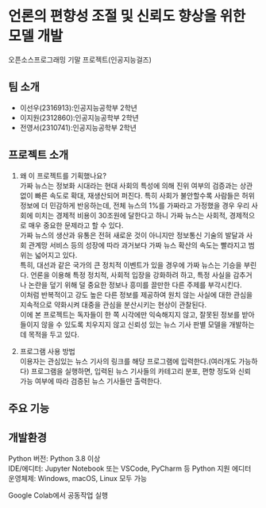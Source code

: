 # 언론의 편향성 조절 및 신뢰도 향상을 위한 모델 개발
오픈소스프로그래밍 기말 프로젝트(인공지능걸즈)

## 팀 소개
- 이선우(2316913):인공지능공학부 2학년
- 이지원(2312860):인공지능공학부 2학년
- 전영서(2310741):인공지능공학부 2학년

## 프로젝트 소개
1. 왜 이 프로젝트를 기획했나요?  
  가짜 뉴스는 정보화 시대라는 현대 사회의 특성에 의해 진위 여부의 검증과는 상관없이 빠른 속도로 확대, 재생산되어 퍼진다. 특히 사회가 불안할수록 사람들은 허위 정보에 더 민감하게 반응하는데, 전체 뉴스의 1%를 가짜라고 가정했을 경우 우리 사회에 미치는 경제적 비용이 30조원에 달한다고 하니 가짜 뉴스는 사회적, 경제적으로 매우 중요한 문제라고 할 수 있다.   
 가짜 뉴스의 생산과 유통은 전혀 새로운 것이 아니지만 정보통신 기술의 발달과 사회 관계망 서비스 등의 성장에 따라 과거보다 가짜 뉴스 확산의 속도는 빨라지고 범위는 넓어지고 있다.  
 특히, 대선과 같은 국가의 큰 정치적 이벤트가 있을 경우에 가짜 뉴스는 기승을 부린다. 언론을 이용해 특정 정치적, 사회적 입장을 강화하려 하고, 특정 사실을 감추거나 논란을 덮기 위해 덜 중요한 정보나 흥미를 끌만한 다른 주제를 부각시킨다.  
 이처럼 반복적이고 강도 높은 다른 정보를 제공하여 원치 않는 사실에 대한 관심을 지속적으로 약화시켜 대중을 관심을 분산시키는 현상이 관찰된다.   
 이에 본 프로젝트는 독자들이 한 쪽 시각에만 익숙해지지 않고, 잘못된 정보를 받아들이지 않을 수 있도록 치우지지 않고 신뢰성 있는 뉴스 기사 판별 모델을 개발하는데 목적을 두고 있다.  

2. 프로그램 사용 방법  
   이용자는 관심있는 뉴스 기사의 링크를 해당 프로그램에 입력한다.(여러개도 가능하다)
   프로그램을 실행하면, 입력된 뉴스 기사들의 카테고리 분포, 편향 정도와 신뢰 가능 여부에 따라 검증된 뉴스 기사들만 출력한다.  

## 주요 기능


## 개발환경
Python 버전: Python 3.8 이상  
IDE/에디터: Jupyter Notebook 또는 VSCode, PyCharm 등 Python 지원 에디터  
운영체제: Windows, macOS, Linux 모두 가능  

Google Colab에서 공동작업 실행